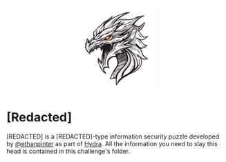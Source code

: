 <div id="top" align="center">
<img src="https://github.com/ethanpinter/hydra/blob/9bdfdd5c5b545d38313418b7b666ea735a304725/Challenge%20A%20-%20%5BREDACTED%5D/head.png" alt="logo" width="200px"/>
</div>

# [Redacted]

[REDACTED] is a [REDACTED]-type information security puzzle developed by [@ethanpinter](https://github.com/ethanpinter) as part of [Hydra](https://github.com/ethanpinter/hydra).
All the information you need to slay this head is contained in this challenge's folder.
